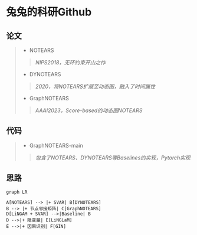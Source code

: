 # 兔兔的科研Github
## 论文
> + NOTEARS
> > *NIPS2018，无环约束开山之作*
> + DYNOTEARS 
> >*2020，将NOTEARS扩展至动态图，融入了时间属性*
> + GraphNOTEARS 
> > *AAAI2023，Score-based的动态图NOTEARS*
## 代码
> + GraphNOTEARS-main 
> > *包含了NOTEARS、DYNOTEARS等Baselines的实现，Pytorch实现*
  
## 思路
```mermaid
graph LR

A[NOTEARS] --> |+ SVAR| B[DYNOTEARS]
B --> |+ 节点邻接矩阵| C[GraphNOTEARS]
D[LiNGAM + SVAR] -->|Baseline| B
D -->|+ 隐变量| E[LiNGLaM]
E -->|+ 因果识别| F[GIN]

```
